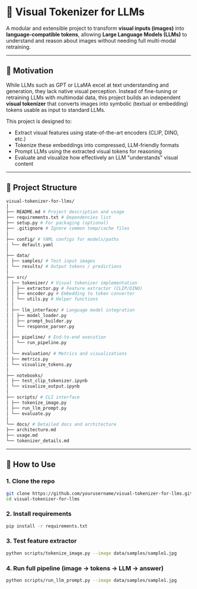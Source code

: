 # 🧠 Visual Tokenizer for LLMs

A modular and extensible project to transform **visual inputs (images)** into **language-compatible tokens**, allowing **Large Language Models (LLMs)** to understand and reason about images without needing full multi-modal retraining.

---

## 📌 Motivation

While LLMs such as GPT or LLaMA excel at text understanding and generation, they lack native visual perception. Instead of fine-tuning or retraining LLMs with multimodal data, this project builds an independent **visual tokenizer** that converts images into symbolic (textual or embedding) tokens usable as input to standard LLMs.

This project is designed to:
- Extract visual features using state-of-the-art encoders (CLIP, DINO, etc.)
- Tokenize these embeddings into compressed, LLM-friendly formats
- Prompt LLMs using the extracted visual tokens for reasoning
- Evaluate and visualize how effectively an LLM "understands" visual content

---

## 🧱 Project Structure

```bash
visual-tokenizer-for-llms/
│
├── README.md # Project description and usage
├── requirements.txt # Dependencies list
├── setup.py # For packaging (optional)
├── .gitignore # Ignore common temp/cache files
│
├── config/ # YAML configs for models/paths
│ └── default.yaml
│
├── data/
│ ├── samples/ # Test input images
│ └── results/ # Output tokens / predictions
│
├── src/
│ ├── tokenizer/ # Visual tokenizer implementation
│ │ ├── extractor.py # Feature extractor (CLIP/DINO)
│ │ ├── encoder.py # Embedding to token converter
│ │ └── utils.py # Helper functions
│ │
│ ├── llm_interface/ # Language model integration
│ │ ├── model_loader.py
│ │ ├── prompt_builder.py
│ │ └── response_parser.py
│ │
│ ├── pipeline/ # End-to-end execution
│ │ └── run_pipeline.py
│ │
│ └── evaluation/ # Metrics and visualizations
│ ├── metrics.py
│ └── visualize_tokens.py
│
├── notebooks/
│ ├── test_clip_tokenizer.ipynb
│ └── visualize_output.ipynb
│
├── scripts/ # CLI interface
│ ├── tokenize_image.py
│ ├── run_llm_prompt.py
│ └── evaluate.py
│
└── docs/ # Detailed docs and architecture
├── architecture.md
├── usage.md
└── tokenizer_details.md
```

---

## 🚀 How to Use

### 1. Clone the repo
```bash
git clone https://github.com/yourusername/visual-tokenizer-for-llms.git
cd visual-tokenizer-for-llms
```

### 2. Install requirements
```bash
pip install -r requirements.txt
```

### 3. Test feature extractor
```bash
python scripts/tokenize_image.py --image data/samples/sample1.jpg
```

### 4. Run full pipeline (image → tokens → LLM → answer)
```bash
python scripts/run_llm_prompt.py --image data/samples/sample1.jpg
```

